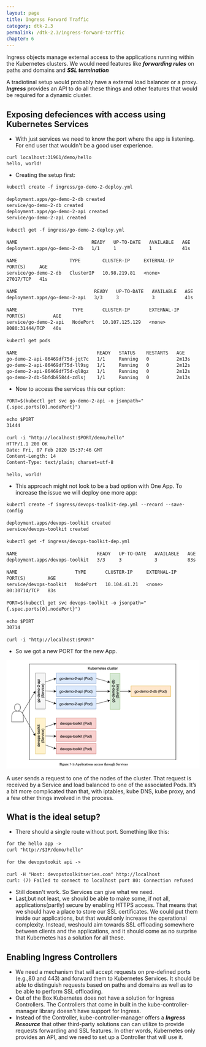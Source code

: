 ```yaml
---
layout: page
title: Ingress Forward Traffic
category: dtk-2.3
permalink: /dtk-2.3/ingress-forward-tarffic
chapter: 6
---
```


Ingress objects manage external access to the applications running within the Kubernetes clusters. We would need features like ***forwarding rules*** on paths and domains and ***SSL termination***

A tradiotinal setup would probably have a external load balancer or a proxy. ***Ingress*** provides an API to do all these things and other features that would be required for  a dynamic cluster.

## Exposing defeciences with access using Kubernetes Services

* With just services we need to know the port where the app is listening. For end user that wouldn't be a good user experience.

```
curl localhost:31961/demo/hello
hello, world!
```

* Creating the setup first:

```
kubectl create -f ingress/go-demo-2-deploy.yml 

deployment.apps/go-demo-2-db created
service/go-demo-2-db created
deployment.apps/go-demo-2-api created
service/go-demo-2-api created

kubectl get -f ingress/go-demo-2-deploy.yml

NAME                           READY   UP-TO-DATE   AVAILABLE   AGE
deployment.apps/go-demo-2-db   1/1     1            1           41s

NAME                   TYPE        CLUSTER-IP     EXTERNAL-IP   PORT(S)     AGE
service/go-demo-2-db   ClusterIP   10.98.219.81   <none>        27017/TCP   41s

NAME                            READY   UP-TO-DATE   AVAILABLE   AGE
deployment.apps/go-demo-2-api   3/3     3            3           41s

NAME                    TYPE       CLUSTER-IP       EXTERNAL-IP   PORT(S)          AGE
service/go-demo-2-api   NodePort   10.107.125.129   <none>        8080:31444/TCP   40s

kubectl get pods

NAME                             READY   STATUS    RESTARTS   AGE
go-demo-2-api-86469df75d-jqt7c   1/1     Running   0          2m13s
go-demo-2-api-86469df75d-ll9sg   1/1     Running   0          2m12s
go-demo-2-api-86469df75d-ql8gz   1/1     Running   0          2m12s
go-demo-2-db-5bfdb95844-zdlsj    1/1     Running   0          2m13s

```

* Now to access the services this our option:

```
PORT=$(kubectl get svc go-demo-2-api -o jsonpath="{.spec.ports[0].nodePort}")

echo $PORT
31444

curl -i "http://localhost:$PORT/demo/hello"
HTTP/1.1 200 OK
Date: Fri, 07 Feb 2020 15:37:46 GMT
Content-Length: 14
Content-Type: text/plain; charset=utf-8

hello, world!
```

* This approach might not look to be a bad option with One App. To increase the issue we will deploy one more app:

```
kubectl create -f ingress/devops-toolkit-dep.yml --record --save-config

deployment.apps/devops-toolkit created
service/devops-toolkit created

kubectl get -f ingress/devops-toolkit-dep.yml

NAME                             READY   UP-TO-DATE   AVAILABLE   AGE
deployment.apps/devops-toolkit   3/3     3            3           83s

NAME                     TYPE       CLUSTER-IP     EXTERNAL-IP   PORT(S)        AGE
service/devops-toolkit   NodePort   10.104.41.21   <none>        80:30714/TCP   83s

PORT=$(kubectl get svc devops-toolkit -o jsonpath="{.spec.ports[0].nodePort}")

echo $PORT
30714

curl -i "http://localhost:$PORT"

```

* So we got a new PORT for the new App.

![alt text](images/accessing-apps-thru-services.png "Accessing Apps thru Services")

A user sends a request to one of the nodes of the cluster. That request is received by a Service and load balanced to one of the associated Pods. It’s a bit more complicated than that, with iptables, kube DNS, kube proxy, and a few other things involved in the process.

## What is the ideal setup?

* There should a single route without port. Something like this:

```
for the hello app ->
curl "http://$IP/demo/hello"

for the devopstookit api ->

curl -H "Host: devopstoolkitseries.com" http://localhost
curl: (7) Failed to connect to localhost port 80: Connection refused

```
* Still doesn't work. So Services can give what we need.
* Last,but not least, we should be able to make some, if not all, applications(partly) secure by enabling HTTPS access. That means that we should have a place to store our SSL certificates. We could put them inside our  applications, but that would only increase the operational complexity. Instead, weshould aim towards SSL offloading somewhere between clients and the applications, and it should come as no surprise that Kubernetes has a solution for all these.

## Enabling Ingress Controllers

* We need a mechanism that will accept requests on pre-defined ports (e.g.,80 and 443) and forward them to Kubernetes Services. It should be able to distinguish requests based on paths and domains as well as to be able to perform SSL offloading.
* Out of the Box Kubernetes does not have a solution for Ingress Controllers. The Controllers that come in built in the kube-controller-manager library doesn't have support for Ingress.
* Instead of the Controller, kube-controller-manager offers a ***Ingress Resource*** that other third-party solutions can can utilize to provide requests forwarding and SSL features. In other words, Kubernetes only provides an API, and we need to set up a Controller that will use it.